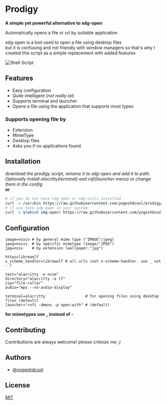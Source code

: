 # Prodigy

**A simple yet powerful alternative to xdg-open**

Automatically opens a file or url by suitable application

xdg-open is a tool used to open a file using desktop files  
but it is confusing and not friendly with window managers so that's why I created this script as a simple replacement with added features

![Shell Script](https://img.shields.io/badge/shell_script-%23121011.svg?style=for-the-badge&logo=gnu-bash&logoColor=white)

## Features

-   Easy configuration
-   Quite intelligent (_not really lol_)
-   Supports terminal and launcher
-   Opens a file using the application that supports most types

### Supports opening file by

-   Extension
-   MimeType
-   Desktop files
-   Asks you if no applications found

## Installation

_download the prodigy script, rename it to xdg-open and add it to path. Optionally Install alacritty(terminal) and rofi(launcher menu) or change them in the config_  
**or**

```bash
# if you do not have xdg-open or xdg-utils installed
curl -o /usr/bin https://raw.githubusercontent.com/yogeshdcool/prodigy/main/prodigy # or anywhere at path
# if you have xdg-open in your system
curl -o $(which xdg-open) https://raw.githubusercontent.com/yogeshdcool/prodigy/main/prodigy

```

## Configuration

```
image=nsxiv # by general mime type ("IMAGE"/jpeg)
jpeg=nsxiv  # by specific mimetype (image/"JPEG")
jpg=nsiv    # by extension (wallpaper."jpg")

https=librewolf
x_scheme_handler=librewolf # all urls (not x-scheme-handler. use _ not - )

text="alacritty -e nvim"
directory="alacritty -e lf"
zip="file-roller"
audio="mpv --no-audio-display"

terminal=alacritty                  # for opening files using desktop files (default)
launcher="rofi -dmenu -p open-with" # (default)
```

**for mimetypes use \_ instead of -**

## Contributing

Contributions are always welcome!
_please critisize me ;)_

## Authors

-   [@yogeshdcool](https://www.github.com/yogeshdcool)

## License

[MIT](https://choosealicense.com/licenses/mit/)
